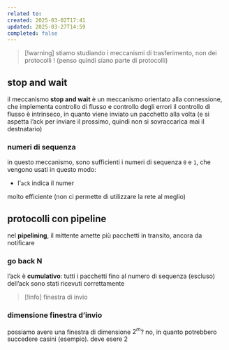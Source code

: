```yaml
---
related to: 
created: 2025-03-02T17:41
updated: 2025-03-27T14:59
completed: false
---
```

>[!warning] stiamo studiando i meccanismi di trasferimento, non dei protocolli ! (penso quindi siano parte di protocolli)
## stop and wait
il meccanismo **stop and wait** è un meccanismo orientato alla connessione, che implementa controllo di flusso e controllo degli errori
il controllo di flusso è intrinseco, in quanto viene inviato un pacchetto alla volta (e si aspetta l’ack per inviare il prossimo, quindi non si sovraccarica mai il destnatario)
### numeri di sequenza
in questo meccanismo, sono sufficienti i numeri di sequenza `0` e `1`, che vengono usati in questo modo:
- l’`ack` indica il numer


molto efficiente (non ci permette di utilizzare la rete al meglio)
## protocolli con pipeline
nel **pipelining**, il mittente amette più pacchetti in transito, ancora da notificare

### go back N
l’ack è **cumulativo**: tutti i pacchetti fino al numero di sequenza (escluso) dell’ack sono stati ricevuti correttamente
>[!info] finestra di invio
### dimensione finestra d’invio
possiamo avere una finestra di dimensione $2^m$? no, in quanto potrebbero succedere casini (esempio). deve esere $2^{}$